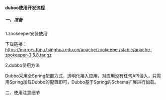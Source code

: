 #### duboo使用开发流程



##### 一、准备

1.zookeeper安装使用

下载链接：https://mirrors.tuna.tsinghua.edu.cn/apache/zookeeper/stable/apache-zookeeper-3.5.8.tar.gz

2.dubbo使用方法

Dubbo采用全Spring配置方式，透明化接入应用，对应用没有任何API侵入，只需用Spring加载Dubbo的配置即可，Dubbo基于Spring的Schema扩展进行加载。

二、使用注意细节

